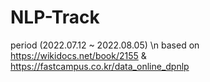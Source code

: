 # NLP-Track
period (2022.07.12 ~ 2022.08.05) \n
based on https://wikidocs.net/book/2155 & https://fastcampus.co.kr/data_online_dpnlp
